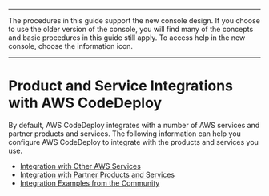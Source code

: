 --------

 The procedures in this guide support the new console design\. If you choose to use the older version of the console, you will find many of the concepts and basic procedures in this guide still apply\. To access help in the new console, choose the information icon\. 

--------

# Product and Service Integrations with AWS CodeDeploy<a name="integrations"></a>

By default, AWS CodeDeploy integrates with a number of AWS services and partner products and services\. The following information can help you configure AWS CodeDeploy to integrate with the products and services you use\. 
+ [Integration with Other AWS Services](integrations-aws.md)
+  [Integration with Partner Products and Services](integrations-partners.md)
+ [Integration Examples from the Community](integrations-community.md)